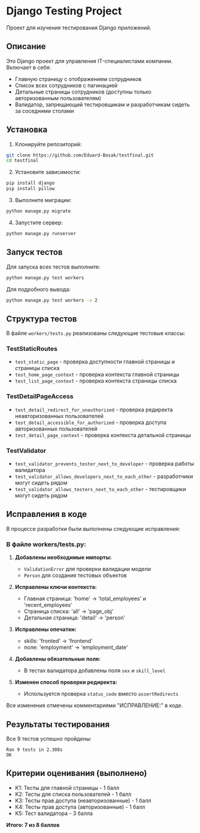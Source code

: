 # Django Testing Project

Проект для изучения тестирования Django приложений.

## Описание

Это Django проект для управления IT-специалистами компании. Включает в себя:
- Главную страницу с отображением сотрудников
- Список всех сотрудников с пагинацией
- Детальные страницы сотрудников (доступны только авторизованным пользователям)
- Валидатор, запрещающий тестировщикам и разработчикам сидеть за соседними столами

## Установка

1. Клонируйте репозиторий:
```bash
git clone https://github.com/Eduard-Bosak/testfinal.git
cd testfinal
```

2. Установите зависимости:
```bash
pip install django
pip install pillow
```

3. Выполните миграции:
```bash
python manage.py migrate
```

4. Запустите сервер:
```bash
python manage.py runserver
```

## Запуск тестов

Для запуска всех тестов выполните:
```bash
python manage.py test workers
```

Для подробного вывода:
```bash
python manage.py test workers -v 2
```

## Структура тестов

В файле `workers/tests.py` реализованы следующие тестовые классы:

### TestStaticRoutes
- `test_static_page` - проверка доступности главной страницы и страницы списка
- `test_home_page_context` - проверка контекста главной страницы
- `test_list_page_context` - проверка контекста страницы списка

### TestDetailPageAccess
- `test_detail_redirect_for_unauthorized` - проверка редиректа неавторизованных пользователей
- `test_detail_accessible_for_authorized` - проверка доступа авторизованных пользователей
- `test_detail_page_context` - проверка контекста детальной страницы

### TestValidator
- `test_validator_prevents_tester_next_to_developer` - проверка работы валидатора
- `test_validator_allows_developers_next_to_each_other` - разработчики могут сидеть рядом
- `test_validator_allows_testers_next_to_each_other` - тестировщики могут сидеть рядом

## Исправления в коде

В процессе разработки были выполнены следующие исправления:

### В файле workers/tests.py:

1. **Добавлены необходимые импорты:**
   - `ValidationError` для проверки валидации модели
   - `Person` для создания тестовых объектов

2. **Исправлены ключи контекста:**
   - Главная страница: 'home' -> 'total_employees' и 'recent_employees'
   - Страница списка: 'all' -> 'page_obj'
   - Детальная страница: 'detail' -> 'person'

3. **Исправлены опечатки:**
   - skills: 'fronted' -> 'frontend'
   - поле: 'employment' -> 'employment_date'

4. **Добавлены обязательные поля:**
   - В тестах валидатора добавлены поля `sex` и `skill_level`

5. **Изменен способ проверки редиректа:**
   - Используется проверка `status_code` вместо `assertRedirects`

Все изменения отмечены комментариями "ИСПРАВЛЕНИЕ:" в коде.

## Результаты тестирования

Все 9 тестов успешно пройдены:
```
Ran 9 tests in 2.308s
OK
```

## Критерии оценивания (выполнено)

- K1: Тесты для главной страницы - 1 балл
- K2: Тесты для списка пользователей - 1 балл
- K3: Тесты прав доступа (неавторизованные) - 1 балл
- K4: Тесты прав доступа (авторизованные) - 1 балл
- K5: Тест валидатора - 3 балла

**Итого: 7 из 8 баллов**



